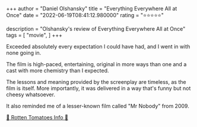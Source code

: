 +++
author = "Daniel Olshansky"
title = "Everything Everywhere All at Once"
date = "2022-06-19T08:41:12.980000"
rating = "⭐⭐⭐⭐⭐"

description = "Olshansky's review of Everything Everywhere All at Once"
tags = [
    "movie",
]
+++


Exceeded absolutely every expectation I could have had, and I went in with none going in.

The film is high-paced, entertaining, original in more ways than one and a cast with more chemistry than I expected.

The lessons and meaning provided by the screenplay are timeless, as the film is itself. More importantly, it was delivered in a way that's funny but not cheesy whatsoever.

It also reminded me of a lesser-known film called "Mr Nobody" from 2009.

[🍅 Rotten Tomatoes Info 🍅](https://www.rottentomatoes.com//m/everything_everywhere_all_at_once)